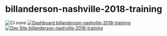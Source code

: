 # billanderson-nashville-2018-training

![CI none](https://img.shields.io/badge/ci-none-orange.svg)
[![Dashboard billanderson-nashville-2018-training](https://img.shields.io/badge/dashboard-billanderson_nashville_2018_training-yellow.svg)](https://dashboard.pantheon.io/sites/dd948293-7609-4c4b-be04-1e1c84f8ee9b#dev/code)
[![Dev Site billanderson-nashville-2018-training](https://img.shields.io/badge/site-billanderson_nashville_2018_training-blue.svg)](http://dev-billanderson-nashville-2018-training.pantheonsite.io/)